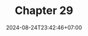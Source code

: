 ---
weight: 4200
title: "Chapter 29"
description: ""
icon: "article"
date: "2024-08-24T23:42:46+07:00"
lastmod: "2024-08-24T23:42:46+07:00"
draft: false
toc: true
---